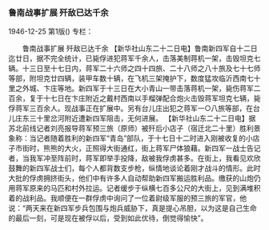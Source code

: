### 鲁南战事扩展  歼敌已达千余

1946-12-25
第1版()
专栏：

　　鲁南战事扩展
    歼敌已达千余
    【新华社山东二十二日电】鲁南新四军自十二日迄廿日，据不完全统计，已毙俘进犯蒋军千余人，击落美制蒋机一架，击毁坦克七辆。十三日至十七日内，蒋军二十六师之四十四旅、二十八师之八十旅及七十七师等部，附坦克廿四辆，装甲车数十辆，在飞机三架掩护下，数度猛攻临沂西南七十里之外城、卞庄等地。新四军于十三日在大小青山一带击落蒋机一架，毙伤蒋军二百余，复于十七日在卞庄附近之戴村西南以手榴弹配合炮火击毁蒋军坦克七辆，毙俘蒋军三百余人。现战事正在扩展中。另有台儿庄出犯之蒋军一○八旅等部，在台儿庄东三十里岔河附近遭新四军阻击，无何进展。
    【新华社山东二十二日电】据苏北前线记者刘亮报导蒋军预三旅（原师）被歼后小店子（宿迁北二十里）胜利景象称：当记者随着胜利的新四军“青岛”部队，于十七日十二时进入刚被收复的小店子市街时，熊熊的大火，正照得大街通红，街上蒋军尸体狼藉。新四军一战士告记者，当我军冲至阵前时，蒋军即举手投降，敌被我俘虏甚多。在街上，我看见欢欣鼓舞的新四军战士们，每个人都背数支步枪，纵情地谈论着刚才战斗的情形。此时大批的俘虏拥挤街头，他们中有许多人自动帮助新四军搬运胜利品。缴获的山炮仍用蒋军原来的马匹和村外拉运。记者缓步于纵横七百多公尺的大街上，见到满堆积着的战利品。我顺便在一群俘虏中询问了一位着尉级军服的预三旅的军官，他说：“两天来在新四军步兵包围与炮兵威胁下，真是提心吊胆，以为这是自己生命的最后一刻，可是现在被俘以后，受到如此优待，倒觉得愉快”。
